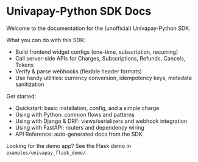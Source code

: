 # Univapay-Python SDK Docs

Welcome to the documentation for the (unofficial) Univapay-Python SDK.

What you can do with this SDK:

- Build frontend widget configs (one-time, subscription, recurring)
- Call server-side APIs for Charges, Subscriptions, Refunds, Cancels, Tokens
- Verify & parse webhooks (flexible header formats)
- Use handy utilities: currency conversion, idempotency keys, metadata sanitization

Get started:

- Quickstart: basic installation, config, and a simple charge
- Using with Python: common flows and patterns
- Using with Django & DRF: views/serializers and webhook integration
- Using with FastAPI: routers and dependency wiring
- API Reference: auto-generated docs from the SDK

Looking for the demo app? See the Flask demo in `examples/univapay_flask_demo/`.

